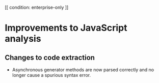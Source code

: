 [[ condition: enterprise-only ]]

# Improvements to JavaScript analysis

## Changes to code extraction

* Asynchronous generator methods are now parsed correctly and no longer cause a spurious syntax error.
